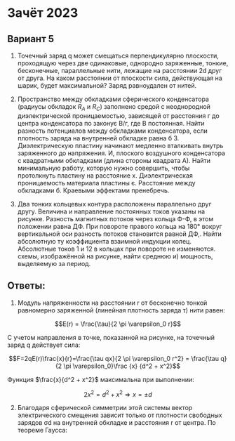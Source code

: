 # Зачёт 2023  
## Вариант 5  
1. Точечный заряд q может смещаться перпендикулярно плоскости, проходящую через две одинаковые, однородно заряженные, тонкие, бесконечные, параллельные нити, лежащие на расстоянии 2d друг от друга. На каком расстоянии от плоскости сила, действующая на шарик, будет максимальной? Заряд равноудален от нитей.


2. Пространство между обкладками сферического конденсатора (радиусы обкладок $R_A$ и $R_C$) заполнено средой с неоднородной диэлектрической проницаемостью, зависящей от расстояния г до центра конденсатора по законує В/г, где В постоянная. Найти разность потенциалов между обкладками конденсатора, если плотность заряда на внутренней обкладке равна б 3. Диэлектрическую пластину начинают медленно вталкивать внутрь заряженного до напряжения. И, плоского воздушного конденсатора с квадратными обкладками (длина стороны квадрата А). Найти минимальную работу, которую нужно совершить, чтобы протолкнуть пластину на расстояние х. Диэлектрическая проницаемость материала пластины є. Расстояние между обкладками б. Краевыми эффектами пренебречь.

4. Два тонких кольцевых контура расположены параллельно друг другу. Величина и направление постоянных токов указаны на рисунке. Разность магнитных потоков через кольца Ф-Ф, в этом положении равна ДФ. При повороте правого кольца на 180° вокруг вертикальной оси разность потоков становится равной ДФ,. Найти абсолютную ту коэффициента взаимной индукции колец. Абсолютные токов 1 и 12 в кольцах при повороте не изменяются. схемы, изображённой на рисунке, найти среднюю и) мощность, выделяемую за период.
## Ответы:
1. Модуль напряженности на расстоянии r от бесконечно тонкой равномерно заряженной (линейная плотность заряда τ) нити равен:

$$E(r) = \frac{\tau}{2 \pi  \varepsilon_0 r}$$

С учетом направления в точке, показанной на рисунке, на точечный заряд q действует сила:

$$F=2qE(r)\frac{x}{r}=\frac{\tau qx}{2 \pi \varepsilon_0 r^2} = \frac{\tau q}{2 \pi \varepsilon_0}\frac {x} {d^2 + x^2}$$

Функция $\frac{x}{d^2 + x^2}$ максимальна при выполнении:

$$2x^2 = d^2 + x^2 \Rightarrow x = ±d$$

2. Благодаря сферической симметрии этой системы вектор электрического смещения зависит только от плотности свободных зарядов σd на внутренней обкладке и расстояния r от центра. По теореме Гаусса:
